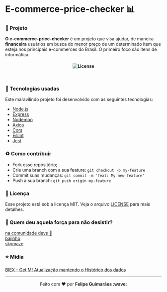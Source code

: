 # E-commerce-price-checker 📊

### :muscle: Projeto

<b>O e-commerce-price-checker</b> é um projeto que visa ajudar, de maneira <b>financeira</b> usuários em busca do menor preço de um determinado item que esteja nos principais e-commerces do Brasil. O primeiro foco são itens de informática.

<h4 align="center">
<p align="center">
  <img alt="License" src="https://img.shields.io/badge/license-MIT-red">
</p>

<br>

### :rocket: Tecnologias usadas
Este maravilindo projeto foi desenvolvido com as seguintes tecnologias:
- [Node.js](https://nodejs.org/en/)
- [Express](https://expressjs.com/pt-br/)
- [Nodemon](https://www.npmjs.com/package/nodemon)
- [Axios](https://www.npmjs.com/package/axios)
- [Cors](https://www.npmjs.com/package/cors)
- [Eslint](https://www.npmjs.com/package/eslint)
- [Jest](https://www.npmjs.com/package/jest)

### :recycle: Como contribuir

- Fork esse repositório;
- Crie uma branch com a sua feature: `git checkout -b my-feature`
- Commit suas mudanças: `git commit -m 'feat: My new feature'`
- Push a sua branch: `git push origin my-feature`

### :memo: Licença

Esse projeto está sob a licença MIT. Veja o arquivo [LICENSE](LICENSE) para mais detalhes.

### :muscle: Quem deu aquela força para não desistir?

[na comunidade devs :rocket:](https://discord.gg/5Vdw2cX) <br>
[bajinho](https://github.com/bajinho) <br>
[skymaze](https://github.com/GSTJ) <br>

### :star: Mídia

[BIEX - Get M! Atualização mantendo o Histórico dos dados](http://biex.com.br/?p=306)


---

<p align="center">Feito com ❤️ por <strong>Felipe Guimarães :wave: </p>
